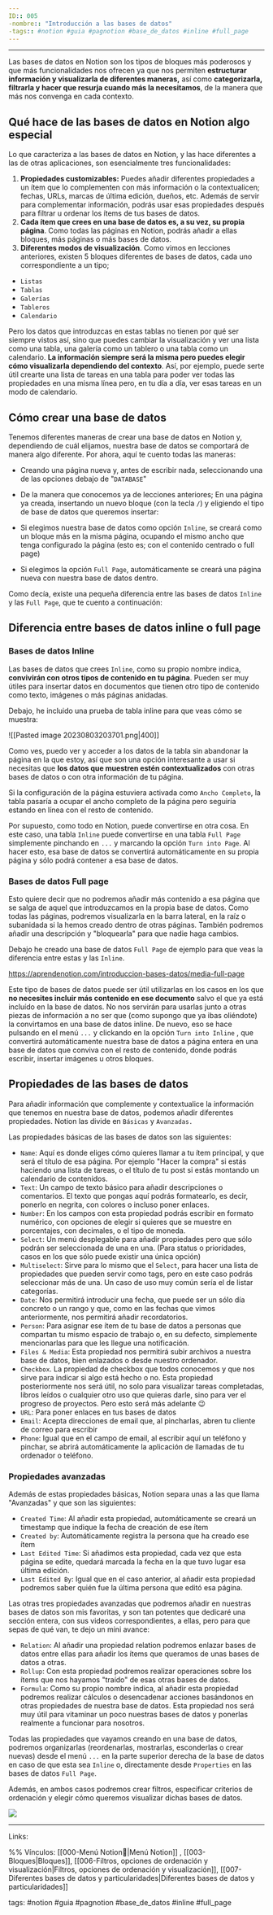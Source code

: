 ```yaml
---
ID:: 005
-nombre:: "Introducción a las bases de datos"
-tags:: #notion #guia #pagnotion #base_de_datos #inline #full_page
---
```

___

Las bases de datos en Notion son los tipos de bloques más poderosos y que más funcionalidades nos ofrecen ya que nos permiten **estructurar información y visualizarla de diferentes maneras,** así como **categorizarla, filtrarla y hacer que resurja cuando más la necesitamos**, de la manera que más nos convenga en cada contexto.

## Qué hace de las bases de datos en Notion algo especial

Lo que caracteriza a las bases de datos en Notion, y las hace diferentes a las de otras aplicaciones, son esencialmente tres funcionalidades:

1. **Propiedades customizables:** Puedes añadir diferentes propiedades a un ítem que lo complementen con más información o la contextualicen; fechas, URLs, marcas de última edición, dueños, etc. Además de servir para complementar información, podrás usar esas propiedades después para filtrar u ordenar los ítems de tus bases de datos.
2. **Cada ítem que crees en una base de datos es, a su vez, su propia página**. Como todas las páginas en Notion, podrás añadir a ellas bloques, más páginas o más bases de datos.
3. **Diferentes modos de visualización**. Como vimos en lecciones anteriores, existen 5 bloques diferentes de bases de datos, cada uno correspondiente a un tipo;

- `Listas`
- `Tablas`
- `Galerías`
- `Tableros`
- `Calendario`

Pero los datos que introduzcas en estas tablas no tienen por qué ser siempre vistos así, sino que puedes cambiar la visualización y ver una lista como una tabla, una galería como un tablero o una tabla como un calendario. **La información siempre será la misma pero puedes elegir cómo visualizarla dependiendo del contexto**. Así, por ejemplo, puede serte útil crearte una lista de tareas en una tabla para poder ver todas las propiedades en una misma línea pero, en tu día a día, ver esas tareas en un modo de calendario.

## Cómo crear una base de datos

Tenemos diferentes maneras de crear una base de datos en Notion y, dependiendo de cuál elijamos, nuestra base de datos se comportará de manera algo diferente. Por ahora, aquí te cuento todas las maneras:

- Creando una página nueva y, antes de escribir nada, seleccionando una de las opciones debajo de "`DATABASE`"
- De la manera que conocemos ya de lecciones anteriores; En una página ya creada, insertando un nuevo bloque (con la tecla `/`) y eligiendo el tipo de base de datos que queremos insertar:

- Si elegimos nuestra base de datos como opción `Inline`, se creará como un bloque más en la misma página, ocupando el mismo ancho que tenga configurado la página (esto es; con el contenido centrado o full page)
- Si elegimos la opción `Full Page`, automáticamente se creará una página nueva con nuestra base de datos dentro.

Como decía, existe una pequeña diferencia entre las bases de datos `Inline` y las `Full Page`, que te cuento a continuación:

## Diferencia entre bases de datos inline o full page

### Bases de datos Inline

Las bases de datos que crees `Inline`, como su propio nombre indica, **convivirán con otros tipos de contenido en tu página**. Pueden ser muy útiles para insertar datos en documentos que tienen otro tipo de contenido como texto, imágenes o más páginas anidadas.

Debajo, he incluido una prueba de tabla inline para que veas cómo se muestra:

![[Pasted image 20230803203701.png|400]]


Como ves, puedo ver y acceder a los datos de la tabla sin abandonar la página en la que estoy, así que son una opción interesante a usar si necesitas que **los datos que muestren estén contextualizados** con otras bases de datos o con otra información de tu página.

Si la configuración de la página estuviera activada como `Ancho Completo`, la tabla pasaría a ocupar el ancho completo de la página pero seguiría estando en línea con el resto de contenido.

Por supuesto, como todo en Notion, puede convertirse en otra cosa. En este caso, una tabla `Inline` puede convertirse en una tabla `Full Page` simplemente pinchando en `...` y marcando la opción `Turn into Page`. Al hacer esto, esa base de datos se convertirá automáticamente en su propia página y sólo podrá contener a esa base de datos.

### Bases de datos Full page

Esto quiere decir que no podremos añadir más contenido a esa página que se salga de aquel que introduzcamos en la propia base de datos. Como todas las páginas, podremos visualizarla en la barra lateral, en la raíz o subanidada si la hemos creado dentro de otras páginas. También podremos añadir una descripción y "bloquearla" para que nadie haga cambios.

Debajo he creado una base de datos `Full Page` de ejemplo para que veas la diferencia entre estas y las `Inline`.

https://aprendenotion.com/introduccion-bases-datos/media-full-page

Este tipo de bases de datos puede ser útil utilizarlas en los casos en los que **no necesites incluir más contenido en ese documento** salvo el que ya está incluído en la base de datos. No nos servirán para usarlas junto a otras piezas de información a no ser que (como supongo que ya ibas oliéndote) la convirtamos en una base de datos inline. De nuevo, eso se hace pulsando en el menú `...` y clickando en la opción `Turn into Inline` , que convertirá automáticamente nuestra base de datos a página entera en una base de datos que conviva con el resto de contenido, donde podrás escribir, insertar imágenes u otros bloques.

## Propiedades de las bases de datos

Para añadir información que complemente y contextualice la información que tenemos en nuestra base de datos, podemos añadir diferentes propiedades. Notion las divide en `Básicas` y `Avanzadas.`

Las propiedades básicas de las bases de datos son las siguientes:

- `Name`: Aquí es donde eliges cómo quieres llamar a tu ítem principal, y que será el título de esa página. Por ejemplo "Hacer la compra" si estás haciendo una lista de tareas, o el título de tu post si estás montando un calendario de contenidos.
- `Text`: Un campo de texto básico para añadir descripciones o comentarios. El texto que pongas aquí podrás formatearlo, es decir, ponerlo en negrita, con colores o incluso poner enlaces.
- `Number`: En los campos con esta propiedad podrás escribir en formato numérico, con opciones de elegir si quieres que se muestre en porcentajes, con decimales, o el tipo de moneda.
- `Select`: Un menú desplegable para añadir propiedades pero que sólo podrán ser seleccionada de una en una. (Para status o prioridades, casos en los que sólo puede existir una única opción)
- `Multiselect`: Sirve para lo mismo que el `Select`, para hacer una lista de propiedades que pueden servir como tags, pero en este caso podrás seleccionar más de una. Un caso de uso muy común sería el de listar categorías.
- `Date`: Nos permitirá introducir una fecha, que puede ser un sólo día concreto o un rango y que, como en las fechas que vimos anteriormente, nos permitirá añadir recordatorios.
- `Person`: Para asignar ese ítem de tu base de datos a personas que compartan tu mismo espacio de trabajo o, en su defecto, simplemente mencionarlas para que les llegue una notificación.
- `Files & Media`: Esta propiedad nos permitirá subir archivos a nuestra base de datos, bien enlazados o desde nuestro ordenador.
- `Checkbox`. La propiedad de checkbox que todos conocemos y que nos sirve para indicar si algo está hecho o no. Esta propiedad posteriormente nos será útil, no solo para visualizar tareas completadas, libros leídos o cualquier otro uso que quieras darle, sino para ver el progreso de proyectos. Pero esto será más adelante 😉
- `URL`: Para poner enlaces en tus bases de datos
- `Email`: Acepta direcciones de email que, al pincharlas, abren tu cliente de correo para escribir
- `Phone`: Igual que en el campo de email, al escribir aquí un teléfono y pinchar, se abrirá automáticamente la aplicación de llamadas de tu ordenador o teléfono.

### Propiedades avanzadas

Además de estas propiedades básicas, Notion separa unas a las que llama "Avanzadas" y que son las siguientes:

- `Created Time`: Al añadir esta propiedad, automáticamente se creará un timestamp que indique la fecha de creación de ese ítem
- `Created by`: Automáticamente registra la persona que ha creado ese ítem
- `Last Edited Time`: Si añadimos esta propiedad, cada vez que esta página se edite, quedará marcada la fecha en la que tuvo lugar esa última edición.
- `Last Edited By`: Igual que en el caso anterior, al añadir esta propiedad podremos saber quién fue la última persona que editó esa página.

Las otras tres propiedades avanzadas que podremos añadir en nuestras bases de datos son mis favoritas, y son tan potentes que dedicaré una sección entera, con sus videos correspondientes, a ellas, pero para que sepas de qué van, te dejo un mini avance:

- `Relation`: Al añadir una propiedad relation podremos enlazar bases de datos entre ellas para añadir los ítems que queramos de unas bases de datos a otras.
- `Rollup`: Con esta propiedad podremos realizar operaciones sobre los ítems que nos hayamos "traído" de esas otras bases de datos.
- `Formula`: Como su propio nombre indica, al añadir esta propiedad podremos realizar cálculos o desencadenar acciones basándonos en otras propiedades de nuestra base de datos. Esta propiedad nos será muy útil para vitaminar un poco nuestras bases de datos y ponerlas realmente a funcionar para nosotros.

Todas las propiedades que vayamos creando en una base de datos, podremos organizarlas (reordenarlas, mostrarlas, esconderlas o crear nuevas) desde el menú `...` en la parte superior derecha de la base de datos en caso de que esta sea `Inline` o, directamente desde `Properties` en las bases de datos `Full Page`.

Además, en ambos casos podremos crear filtros, especificar criterios de ordenación y elegir cómo queremos visualizar dichas bases de datos.

![](https://www.youtube.com/watch?v=FCn92JBS3Dk)


___

Links:

%%
Vínculos:
[[000-Menú Notion📃|Menú Notion]] , [[003-Bloques|Bloques]], [[006-Filtros, opciones de ordenación y visualización|Filtros, opciones de ordenación y visualización]], [[007-Diferentes bases de datos y particularidades|Diferentes bases de datos y particularidades]]

tags:
#notion #guia #pagnotion #base_de_datos #inline #full_page